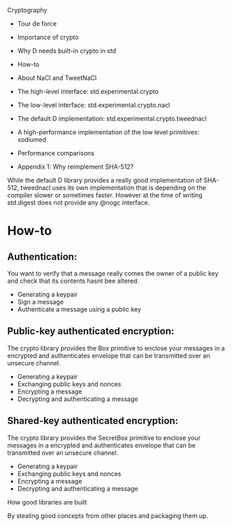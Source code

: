 Cryptography

* Tour de force
* Importance of crypto
* Why D needs built-in crypto in std
* How-to
* About NaCl and TweetNaCl
* The high-level interface: std.experimental.crypto
* The low-level interface: std.experimental.crypto.nacl
* The default D implementation: std.experimental.crypto.tweednacl
* A high-performance implementation of the low level primitives: sodiumed
* Performance comparisons



* Appendix 1: Why reimplement SHA-512?

While the default D library provides a really good implementation of SHA-512,
tweednacl uses its own implementation that is depending on the compiler slower
or sometimes faster. However at the time of writing std.digest does not provide
any @nogc interface.



# How-to

## Authentication:

You want to verify that a message really comes the owner of a public key and
check that its contents hasnt bee altered.

* Generating a keypair
* Sign a message
* Authenticate a message using a public key



## Public-key authenticated encryption:

The crypto library provides the Box primitive to enclose your messages in a encrypted
and authenticates envelope that can be transmitted over an unsecure channel.

* Generating a keypair
* Exchanging public keys and nonces
* Encrypting a message
* Decrypting and authenticating a message



## Shared-key authenticated encryption:

The crypto library provides the SecretBox primitive to enclose your messages in a encrypted
and authenticates envelope that can be transmitted over an unsecure channel.

* Generating a keypair
* Exchanging public keys and nonces
* Encrypting a message
* Decrypting and authenticating a message








How good libraries are built


By stealing good concepts from other places and packaging them up.

